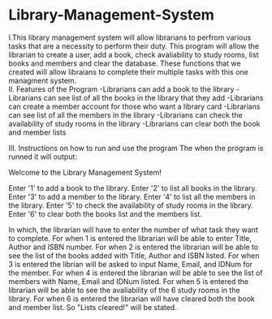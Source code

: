 # Library-Management-System
I.This library management system will allow librarians to perfrom various tasks that are a necessity to perform their duty. This program will allow the librarian to create a user, add a book, check avaliability to study rooms, list books and members and clear the database. These functions that we created will allow libraians to complete their multiple tasks with this one managment system.  
II. Features of the Program
	-Librarians can add a book to the library
	-Librarians can see list of all the books in the library that they add
	-Librarians can create a member account for those who want a library card
	-Librarians can see list of all the members in the library
	-Librarians can check the availability of study rooms in the library
	-Librarians can clear both the book and member lists 

III. Instructions on how to run and use the program
The when the program is runned it will output:

Welcome to the Library Management System!

Enter '1' to add a book to the library.
Enter '2' to list all books in the library.
Enter '3' to add a member to the library.
Enter '4' to list all the members in the library.
Enter '5' to check the availability of study rooms in the library.
Enter '6' to clear both the books list and the members list.

In which, the librarian will have to enter the number of what task they want to complete. 
For when 1 is entered the librarian will be able to enter Title, Author and ISBN number.
For when 2 is entered the librarian will be able to see the list of the books added with Title, Author and ISBN listed.
For when 3 is entered the librian will be asked to input Name, Email, and IDNum for the member.
For when 4 is entered the librarian will be able to see the list of members with Name, Email and IDNum listed.
For when 5 is entered the librarian will be able to see the avaliability of the 6 study rooms in the library.
For when 6 is entered the librarian will have cleared both the book and member list. So "Lists cleared!" will be stated.
